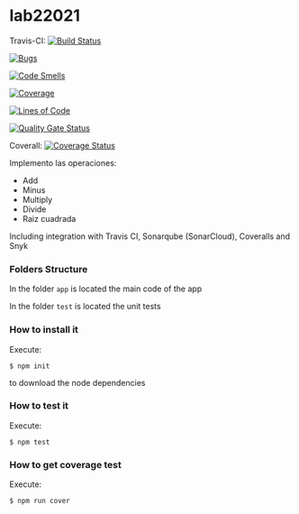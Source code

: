 # lab22021

Travis-CI:  [![Build Status](https://travis-ci.org/dbotia/lab22021.svg?branch=main)](https://travis-ci.org/dbotia/lab22021)

[![Bugs](https://sonarcloud.io/api/project_badges/measure?project=lab22021&metric=bugs)](https://sonarcloud.io/dashboard?id=lab22021)

[![Code Smells](https://sonarcloud.io/api/project_badges/measure?project=lab22021&metric=code_smells)](https://sonarcloud.io/dashboard?id=lab22021)

[![Coverage](https://sonarcloud.io/api/project_badges/measure?project=lab22021&metric=coverage)](https://sonarcloud.io/dashboard?id=lab22021)

[![Lines of Code](https://sonarcloud.io/api/project_badges/measure?project=lab22021&metric=ncloc)](https://sonarcloud.io/dashboard?id=lab22021)

[![Quality Gate Status](https://sonarcloud.io/api/project_badges/measure?project=lab22021&metric=alert_status)](https://sonarcloud.io/dashboard?id=lab22021)

Coverall: [![Coverage Status](https://coveralls.io/repos/github/dbotia/lab22021/badge.svg?branch=main)](https://coveralls.io/github/dbotia/lab22021?branch=main)


Implemento las operaciones:

* Add
* Minus
* Multiply
* Divide
* Raiz cuadrada

Including integration with Travis CI, Sonarqube (SonarCloud), Coveralls and Snyk

### Folders Structure

In the folder `app` is located the main code of the app

In the folder `test` is located the unit tests

### How to install it

Execute:

```shell
$ npm init
```
to download the node dependencies

### How to test it

Execute:

```shell
$ npm test
```

### How to get coverage test

Execute:

```shell
$ npm run cover
```